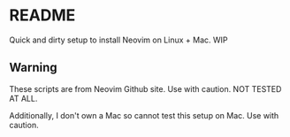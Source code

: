 # README

Quick and dirty setup to install Neovim on Linux + Mac. WIP

## Warning

These scripts are from Neovim Github site. Use with caution. NOT TESTED
AT ALL.

Additionally, I don't own a Mac so cannot test this setup on Mac. Use
with caution.

